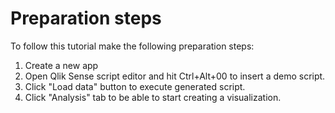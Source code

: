 # Preparation steps

To follow this tutorial make the following preparation steps:

1. Create a new app
2. Open Qlik Sense script editor and hit Ctrl+Alt+00 to insert a demo script.
3. Click "Load data" button to execute generated script.
4. Click "Analysis" tab to be able to start creating a visualization.


